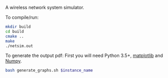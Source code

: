 A wireless network system simulator.

To compile/run:
```bash
mkdir build
cd build
cmake ..
make
./netsim.out
```

To generate the output pdf:
First you will need Python 3.5+, [matplotlib](https://pypi.org/project/matplotlib/) and [Numpy](https://pypi.org/project/numpy/).

```bash
bash generate_graphs.sh $instance_name
```
